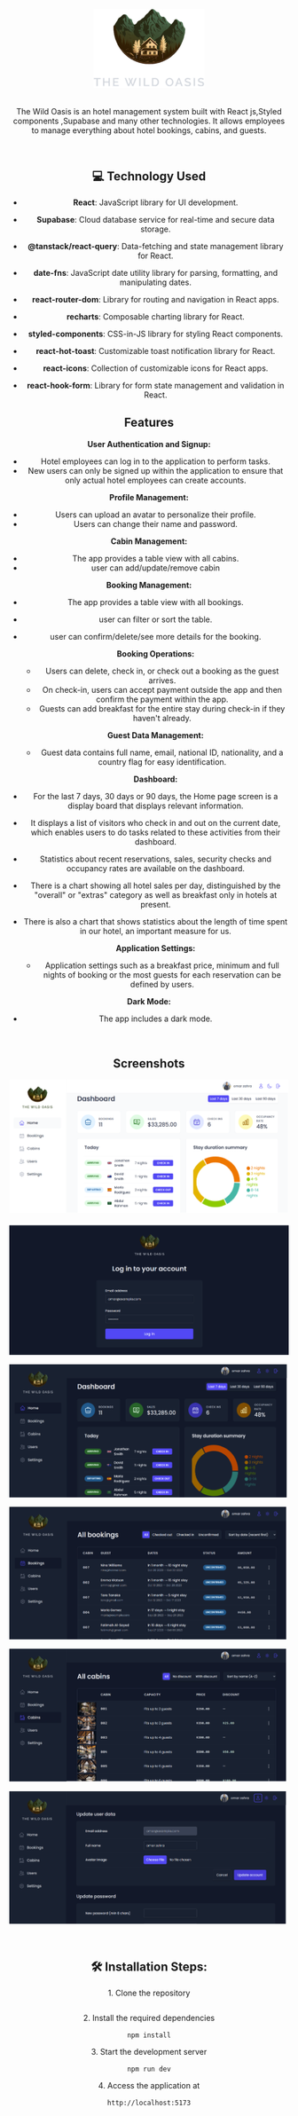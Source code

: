 <div align="center">

  <img src="public/logo-dark.png" alt="logo" width="200" height="auto" />

  <br/>
  <br/>
  <p>
   The Wild Oasis is an  hotel management system built with React js,Styled components ,Supabase and many other technologies. It allows employees to manage everything about hotel bookings, cabins, and guests.
  </p>

</br>

## 💻 Technology Used

- **React**: JavaScript library for UI development.

- **Supabase**: Cloud database service for real-time and secure data storage.

- **@tanstack/react-query**: Data-fetching and state management library for React.

- **date-fns**: JavaScript date utility library for parsing, formatting, and manipulating dates.

- **react-router-dom**: Library for routing and navigation in React apps.

- **recharts**: Composable charting library for React.

- **styled-components**: CSS-in-JS library for styling React components.

- **react-hot-toast**: Customizable toast notification library for React.

- **react-icons**: Collection of customizable icons for React apps.

- **react-hook-form**: Library for form state management and validation in React.

## Features

**User Authentication and Signup:**

- Hotel employees can log in to the application to perform tasks.
- New users can only be signed up within the application to ensure that only actual hotel employees can create accounts.

**Profile Management:**

- Users can upload an avatar to personalize their profile.
- Users can change their name and password.

**Cabin Management:**

- The app provides a table view with all cabins.
- user can add/update/remove cabin

**Booking Management:**

- The app provides a table view with all bookings.

- user can filter or sort the table.
- user can confirm/delete/see more details for the booking.

  **Booking Operations:**

  - Users can delete, check in, or check out a booking as the guest arrives.
  - On check-in, users can accept payment outside the app and then confirm the payment within the app.
  - Guests can add breakfast for the entire stay during check-in if they haven't already.

  **Guest Data Management:**

  - Guest data contains full name, email, national ID, nationality, and a country flag for easy identification.

  **Dashboard:**

- For the last 7 days, 30 days or 90 days, the Home page screen is a display board that displays relevant information.

- It displays a list of visitors who check in and out on the current date, which enables users to do tasks related to these activities from their dashboard.

- Statistics about recent reservations, sales, security checks and occupancy rates are available on the dashboard.

- There is a chart showing all hotel sales per day, distinguished by the "overall" or "extras" category as well as breakfast only in hotels at present.

- There is also a chart that shows statistics about the length of time spent in our hotel, an important measure for us.

  **Application Settings:**

  - Application settings such as a breakfast price, minimum and full nights of booking or the most guests for each reservation can be defined by users.

**Dark Mode:**

- The app includes a dark mode.

<br/>

## Screenshots

<p align="center"><img src="./src/data/screenShots/light.png" alt="lightmode homepage"></p>
<p align="center"><img src="./src/data/screenShots/login.png" alt="login page"></p>
<p align="center"><img src="./src/data/screenShots/home.png" alt="darkmode homepage"></p>
<p align="center"><img src="./src/data/screenShots/bookings.png" alt="Bookings page"></p>
<p align="center"><img src="./src/data/screenShots/cabins.png" alt="cabins page"></p>
<p align="center"><img src="./src/data/screenShots/profile.png" alt="profile page"></p>

<br/>

## 🛠️ Installation Steps:

<p>1. Clone the repository</p>

```

```

<p>2. Install the required dependencies </p>

```
npm install
```

<p>3. Start the development server</p>

```
npm run dev
```

<p>4. Access the application at</p>

```
http://localhost:5173
```

<br/>
